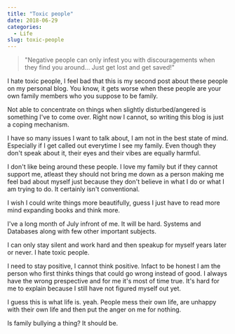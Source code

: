 ```yaml
---
title: "Toxic people"
date: 2018-06-29
categories:
  - Life
slug: toxic-people
---
```


> "Negative people can only infest you with discouragements when they find you around... Just get lost and get saved!"

I hate toxic people, I feel bad that this is my second post about these people on my personal blog.
You know, it gets worse when these people are your own family members who you suppose to be family.

Not able to concentrate on things when slightly disturbed/angered is something I've to come over. Right now I cannot,
so writing this blog is just a coping mechanism.

I have so many issues I want to talk about, I am not in the best state of mind. Especially if I get called out
everytime I see my family. Even though they don't speak about it, their eyes and their vibes are equally harmful.

I don't like being around these people. I love my family but if they cannot support me, atleast they should
not bring me down as a person making me feel bad about myself just because they don't believe in what I do or
what I am trying to do. It certainly isn't conventional.

I wish I could write things more beautifully, guess I just have to read more mind expanding books and think more.

I've a long month of July infront of me. It will be hard. Systems and Databases along with few other important subjects.

I can only stay silent and work hard and then speakup for myself years later or never. I hate toxic people.

I need to stay positive, I cannot think positive. Infact to be honest I am the person who first thinks things
that could go wrong instead of good. I always have the wrong prespective and for me it's most of time true.
It's hard for me to explain because I still have not figured myself out yet.

I guess this is what life is. yeah. People mess their own life, are unhappy with their own life and then put the
anger on me for nothing.

Is family bullying a thing? It should be.
